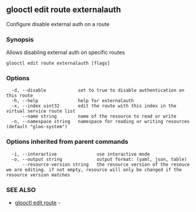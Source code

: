 ## glooctl edit route externalauth

Configure disable external auth on a route

### Synopsis

Allows disabling external auth on specific routes

```
glooctl edit route externalauth [flags]
```

### Options

```
  -d, --disable            set to true to disable authentication on this route
  -h, --help               help for externalauth
  -x, --index uint32       edit the route with this index in the virtual service route list
      --name string        name of the resource to read or write
  -n, --namespace string   namespace for reading or writing resources (default "gloo-system")
```

### Options inherited from parent commands

```
  -i, --interactive               use interactive mode
  -o, --output string             output format: (yaml, json, table)
      --resource-version string   the resource version of the resouce we are editing. if not empty, resource will only be changed if the resource version matches
```

### SEE ALSO

* [glooctl edit route](glooctl_edit_route.md)	 - 

